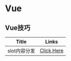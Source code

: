 # Vue

## Vue技巧

Title|Links
---|---
slot内容分发|[Click Here](http://blog.csdn.net/sinat_17775997/article/details/52484072)